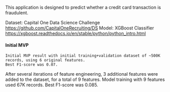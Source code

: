 This application is designed to predict whether a credit card transaction is fraudulent.

Dataset: Capital One Data Science Challenge https://github.com/CapitalOneRecruiting/DS
Model: XGBoost Classifier https://xgboost.readthedocs.io/en/stable/python/python_intro.html

#### Initial MVP
```
Initial MVP result with initial training+validation dataset of ~500K records, using 6 original features.
Best F1-score was 0.07.
```

After several iterations of feature engineering, 3 additional features were added to the dataset, for a total of 9 features.
Model training with 9 features used 67K records.
Best F1-score was 0.085.

